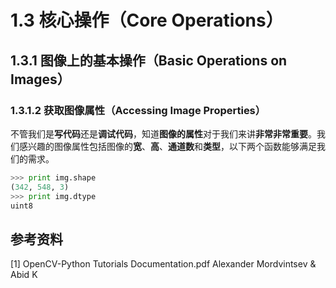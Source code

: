 # 1.3 核心操作（Core Operations）

## 1.3.1 图像上的基本操作（Basic Operations on Images）

### 1.3.1.2 获取图像属性（Accessing Image Properties）

不管我们是**写代码**还是**调试代码**，知道**图像的属性**对于我们来讲**非常非常重要**。我们感兴趣的图像属性包括图像的**宽**、**高**、**通道数**和**类型**，以下两个函数能够满足我们的需求。

```python
>>> print img.shape
(342, 548, 3)
>>> print img.dtype
uint8
```

## 参考资料

[1] OpenCV-Python Tutorials Documentation.pdf   Alexander Mordvintsev & Abid K  






